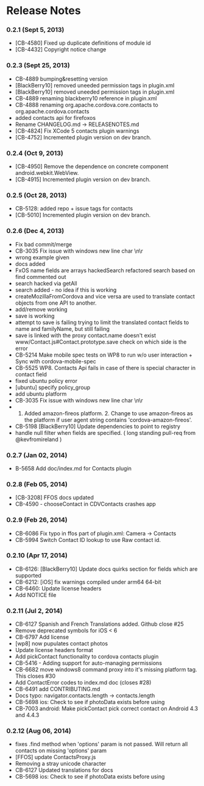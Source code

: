 <!--
#
# Licensed to the Apache Software Foundation (ASF) under one
# or more contributor license agreements.  See the NOTICE file
# distributed with this work for additional information
# regarding copyright ownership.  The ASF licenses this file
# to you under the Apache License, Version 2.0 (the
# "License"); you may not use this file except in compliance
# with the License.  You may obtain a copy of the License at
# 
# http://www.apache.org/licenses/LICENSE-2.0
# 
# Unless required by applicable law or agreed to in writing,
# software distributed under the License is distributed on an
# "AS IS" BASIS, WITHOUT WARRANTIES OR CONDITIONS OF ANY
#  KIND, either express or implied.  See the License for the
# specific language governing permissions and limitations
# under the License.
#
-->
# Release Notes

### 0.2.1 (Sept 5, 2013)
* [CB-4580] Fixed up duplicate definitions of module id
* [CB-4432] Copyright notice change

### 0.2.3 (Sept 25, 2013)
* CB-4889 bumping&resetting version
* [BlackBerry10] removed uneeded permission tags in plugin.xml
* [BlackBerry10] removed uneeded permission tags in plugin.xml
* CB-4889 renaming blackberry10 reference in plugin.xml
* CB-4888 renaming org.apache.cordova.core.contacts to org.apache.cordova.contacts
* added contacts api for firefoxos
* Rename CHANGELOG.md -> RELEASENOTES.md
* [CB-4824] Fix XCode 5 contacts plugin warnings
* [CB-4752] Incremented plugin version on dev branch.

### 0.2.4 (Oct 9, 2013)
* [CB-4950] Remove the dependence on concrete component android.webkit.WebView.
* [CB-4915] Incremented plugin version on dev branch.

 ### 0.2.5 (Oct 28, 2013)
* CB-5128: added repo + issue tags for contacts
* [CB-5010] Incremented plugin version on dev branch.

### 0.2.6 (Dec 4, 2013)
* Fix bad commit/merge
* CB-3035 Fix issue with windows new line char \n\r
* wrong example given
* docs added
* FxOS name fields are arrays hackedSearch refactored search based on find commented out
* search hacked via getAll
* search added - no idea if this is working
* createMozillaFromCordova and vice versa are used to translate contact objects from one API to another.
* add/remove working
* save is working
* attempt to save is failing trying to limit the translated contact fields to name and familyName, but still failing
* save is linked with the proxy contact.name doesn't exist www/Contact.js#Contact.prototype.save check on which side is the error
* CB-5214 Make mobile spec tests on WP8 to run w/o user interaction + Sync with cordova-mobile-spec
* CB-5525 WP8. Contacts Api fails in case of there is special character in contact field
* fixed ubuntu policy error
* [ubuntu] specify policy_group
* add ubuntu platform
* CB-3035 Fix issue with windows new line char \n\r
* 1. Added amazon-fireos platform. 2. Change to use amazon-fireos as the platform if user agent string contains 'cordova-amazon-fireos'.
* CB-5198 [BlackBerry10] Update dependencies to point to registry
* handle null filter when fields are specified. ( long standing pull-req from @kevfromireland )

### 0.2.7 (Jan 02, 2014)
* B-5658 Add doc/index.md for Contacts plugin

### 0.2.8 (Feb 05, 2014)
* [CB-3208] FFOS docs updated
* CB-4590 - chooseContact in CDVContacts crashes app

### 0.2.9 (Feb 26, 2014)
* CB-6086 Fix typo in ffos part of plugin.xml: Camera -> Contacts
* CB-5994 Switch Contact ID lookup to use Raw contact id.

### 0.2.10 (Apr 17, 2014)
* CB-6126: [BlackBerry10] Update docs quirks section for fields which are supported
* CB-6212: [iOS] fix warnings compiled under arm64 64-bit
* CB-6460: Update license headers
* Add NOTICE file

### 0.2.11 (Jul 2, 2014)
* CB-6127 Spanish and French Translations added. Github close #25
* Remove deprecated symbols for iOS < 6
* CB-6797 Add license
* [wp8] now pupulates contact photos
* Update license headers format
* Add pickContact functionality to cordova contacts plugin
* CB-5416 - Adding support for auto-managing permissions
* CB-6682 move windows8 command proxy into it's missing platform tag. This closes #30
* Add ContactError codes to index.md doc (closes #28)
* CB-6491 add CONTRIBUTING.md
* Docs typo: navigator.contacts.length -> contacts.length
* CB-5698 ios: Check to see if photoData exists before using
* CB-7003 android: Make pickContact pick correct contact on Android 4.3 and 4.4.3

### 0.2.12 (Aug 06, 2014)
* fixes .find method when 'options' param is not passed. Will return all contacts on missing 'options' param
* [FFOS] update ContactsProxy.js
* Removing a stray unicode character
* CB-6127 Updated translations for docs
* CB-5698 ios: Check to see if photoData exists before using
